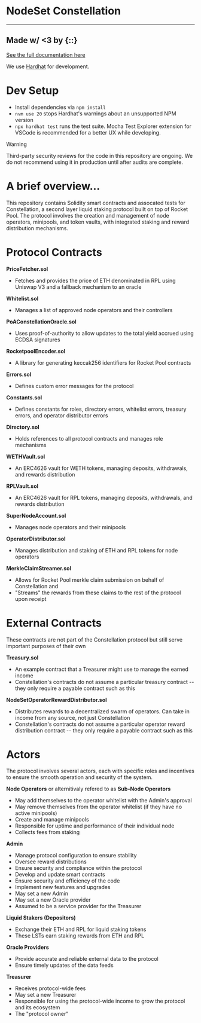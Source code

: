 # NodeSet Constellation
------
Made w/ <3 by {::}
------

[See the full documentation here](https://docs.nodeset.io/constellation/introduction)

We use [Hardhat](https://github.com/NomicFoundation/hardhat) for development.

# Dev Setup

- Install dependencies via `npm install`
- `nvm use 20` stops Hardhat's warnings about an unsupported NPM version
- `npx hardhat test` runs the test suite. Mocha Test Explorer extension for VSCode is recommended for a better UX while developing.

> [!WARNING]  
> Third-party security reviews for the code in this repository are ongoing. We do not recommend using it in production until after audits are complete.

# A brief overview...
This repository contains Solidity smart contracts and assocated tests for Constellation, a second layer liquid staking protocol built on top of Rocket Pool. The protocol involves the creation and management of node operators, minipools, and token vaults, with integrated staking and reward distribution mechanisms.

# Protocol Contracts

**PriceFetcher.sol**
   - Fetches and provides the price of ETH denominated in RPL using Uniswap V3 and a fallback mechanism to an oracle

**Whitelist.sol**
   - Manages a list of approved node operators and their controllers

**PoAConstellationOracle.sol**
   - Uses proof-of-authority to allow updates to the total yield accrued using ECDSA signatures

**RocketpoolEncoder.sol**
   - A library for generating keccak256 identifiers for Rocket Pool contracts

**Errors.sol**
   - Defines custom error messages for the protocol

**Constants.sol**
   - Defines constants for roles, directory errors, whitelist errors, treasury errors, and operator distributor errors

**Directory.sol**
   - Holds references to all protocol contracts and manages role mechanisms

**WETHVault.sol**
   - An ERC4626 vault for WETH tokens, managing deposits, withdrawals, and rewards distribution

**RPLVault.sol**
   - An ERC4626 vault for RPL tokens, managing deposits, withdrawals, and rewards distribution

**SuperNodeAccount.sol**
   - Manages node operators and their minipools

**OperatorDistributor.sol**
   - Manages distribution and staking of ETH and RPL tokens for node operators

**MerkleClaimStreamer.sol**
   - Allows for Rocket Pool merkle claim submission on behalf of Constellation and
   - "Streams" the rewards from these claims to the rest of the protocol upon receipt

# External Contracts

These contracts are not part of the Constellation protocol but still serve important purposes of their own

**Treasury.sol**
   - An example contract that a Treasurer might use to manage the earned income
   - Constellation's contracts do not assume a particular treasury contract -- they only require a payable contract such as this

**NodeSetOperatorRewardDistributor.sol**
   - Distributes rewards to a decentralized swarm of operators. Can take in income from any source, not just Constellation
   - Constellation's contracts do not assume a particular operator reward distribution contract -- they only require a payable contract such as this

# Actors
The protocol involves several actors, each with specific roles and incentives to ensure the smooth operation and security of the system.

**Node Operators** or alternitivaly refered to as **Sub-Node Operators**
   - May add themselves to the operator whitelist with the Admin's approval
   - May remove themselves from the operator whitelist (if they have no active minipools)
   - Create and manage minipools
   - Responsible for uptime and performance of their individual node
   - Collects fees from staking

**Admin**
   - Manage protocol configuration to ensure stability
   - Oversee reward distributions
   - Ensure security and compliance within the protocol
   - Develop and update smart contracts
   - Ensure security and efficiency of the code
   - Implement new features and upgrades
   - May set a new Admin
   - May set a new Oracle provider
   - Assumed to be a service provider for the Treasurer

**Liquid Stakers (Depositors)**
   - Exchange their ETH and RPL for liquid staking tokens
   - These LSTs earn staking rewards from ETH and RPL

**Oracle Providers**
   - Provide accurate and reliable external data to the protocol
   - Ensure timely updates of the data feeds

**Treasurer**
   - Receives protocol-wide fees
   - May set a new Treasurer
   - Responsible for using the protocol-wide income to grow the protocol and its ecosystem
   - The "protocol owner"
